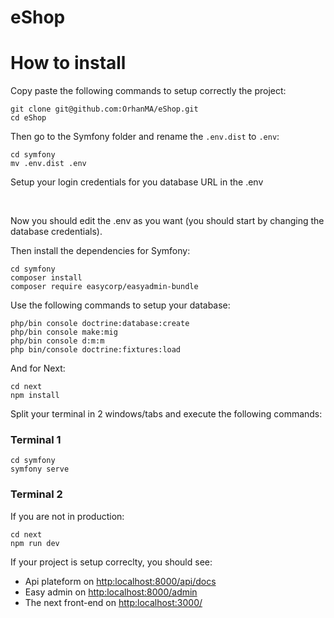 # eShop

# How to install

Copy paste the following commands to setup correctly the project:

```
git clone git@github.com:OrhanMA/eShop.git
cd eShop
```

Then go to the Symfony folder and rename the `.env.dist` to `.env`:

```
cd symfony
mv .env.dist .env
```

Setup your login credentials for you database URL in the .env

<br/>

Now you should edit the .env as you want (you should start by changing the database credentials).

Then install the dependencies for Symfony:

```
cd symfony
composer install
composer require easycorp/easyadmin-bundle
```

Use the following commands to setup your database:

```
php/bin console doctrine:database:create
php/bin console make:mig
php/bin console d:m:m
php bin/console doctrine:fixtures:load
```

And for Next:

```
cd next
npm install
```

Split your terminal in 2 windows/tabs and execute the following commands:

### Terminal 1

```
cd symfony
symfony serve
```

### Terminal 2

If you are not in production:

```
cd next
npm run dev
```

If your project is setup correclty, you should see:

- Api plateform on [http:localhost:8000/api/docs](http:localhost:8000/api/docs)
- Easy admin on [http:localhost:8000/admin](http:localhost:8000/admin)
- The next front-end on [http:localhost:3000/](http:localhost:8000/admin)
